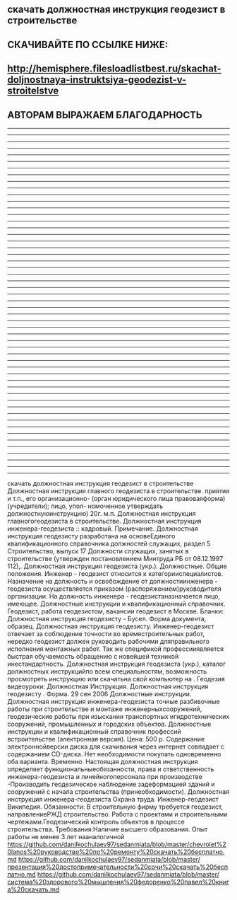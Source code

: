 скачать должностная инструкция геодезист в строительстве
--------------------------------------------------
СКАЧИВАЙТЕ ПО ССЫЛКЕ НИЖЕ:
--------------------------------------------------
http://hemisphere.filesloadlistbest.ru/skachat-doljnostnaya-instruktsiya-geodezist-v-stroitelstve
--------------------------------------------------
АВТОРАМ ВЫРАЖАЕМ БЛАГОДАРНОСТЬ
--------------------------------------------------
--------------------------------------------------
--------------------------------------------------
--------------------------------------------------
--------------------------------------------------
--------------------------------------------------
--------------------------------------------------
--------------------------------------------------
--------------------------------------------------
--------------------------------------------------
--------------------------------------------------
--------------------------------------------------
--------------------------------------------------
--------------------------------------------------
--------------------------------------------------
--------------------------------------------------
--------------------------------------------------
--------------------------------------------------
--------------------------------------------------
--------------------------------------------------
--------------------------------------------------
--------------------------------------------------
--------------------------------------------------
--------------------------------------------------
--------------------------------------------------
--------------------------------------------------
--------------------------------------------------
--------------------------------------------------
--------------------------------------------------
--------------------------------------------------
--------------------------------------------------
--------------------------------------------------
--------------------------------------------------
--------------------------------------------------
--------------------------------------------------
--------------------------------------------------
--------------------------------------------------
--------------------------------------------------
--------------------------------------------------
--------------------------------------------------
--------------------------------------------------
--------------------------------------------------
--------------------------------------------------
--------------------------------------------------
--------------------------------------------------
--------------------------------------------------
--------------------------------------------------
--------------------------------------------------
--------------------------------------------------
--------------------------------------------------
--------------------------------------------------
--------------------------------------------------
--------------------------------------------------
--------------------------------------------------
скачать должностная инструкция геодезист в строительстве Должностная инструкция главного геодезиста в строительстве. приятия и т.п., его организационно- (орган юридического лица правоваяформа) (учредители); лицо, упол- номоченное утверждать должностнуюинструкцию)    20г. м.п. Должностная инструкция главногогеодезиста в строительстве. Должностная инструкция инженера-геодезиста :: кадровый. Примечание. Должностная инструкция геодезисту разработана на основеЕдиного квалификационного справочника должностей служащих, раздел 5 Строительство, выпуск 17 Должности служащих, занятых в строительстве (утвержден постановлением Минтруда РБ от 08.12.1997  112),. Должностная инструкция геодезиста (укр.). Должностные. Общие положения. Инженер - геодезист относится к категорииспециалистов. Назначение на должность и освобождение от должностиинженера - геодезиста осуществляется приказом (распоряжением)руководителя организации. На должность инженера - геодезистаназначается лицо, имеющее. Должностные инструкции и квалификационный справочник. Геодезист, работа геодезистом, вакансии геодезист в Москве. Бланки: Должностная инструкция геодезисту - Бусел. Форма документа, образец. Должностная инструкция геодезисту.
Инженер-геодезист отвечает за соблюдение точности во времястроительных работ, нередко геодезист должен руководить рабочими дляправильного исполнения монтажных работ. Так же спецификой профессииявляется быстрая обучаемость обращению с новейшей техникой инестандартность. Должностная инструкция геодезиста (укр.), каталог должностных инструкцийпо всем специальностям, возможность просмотреть инструкцию или скачатьна свой компьютер на . Геодезия видеоуроки: Должностная Инструкция. Должностная инструкция геодезисту . Форма. 29 сен 2006  Должностные инструкции. Должностная инструкция инженера-геодезиста точные разбивочные работы при строительстве и монтаже инженерныхсооружений, геодезические работы при изыскании транспортных игидротехнических сооружений, промышленных и городских объектов. Должностные инструкции и квалификационный справочник профессий встроительстве (электронная версия). Цена: 500 р. Содержание электроннойверсии диска для скачивания через интернет совпадает с содержанием CD-диска. Нет необходимости покупать одновременно оба варианта. Временно. Настоящая должностная инструкция определяет функциональныеобязанности, права и ответственность инженера-геодезиста и линейногоперсонала при производстве  -Производить геодезическое наблюдение задеформацией зданий и сооружений с начала строительства (принеобходимости). Должностная инструкция инженера-геодезиста  Охрана труда. Инженер-геодезист  Википедия. Обязанности: В строительную фирму требуется геодезист, направлениеРЖД строительство. Работа с проектами и строительными чертежами.Геодезический контроль объектов в процессе строительства. Требования:Наличие высшего образования. Опыт работы не менее 3 лет нааналогичной
https://github.com/danilkochulaev97/sedanmiata/blob/master/chevrolet%20lanos%20руководство%20по%20ремонту%20скачать%20бесплатно.md
https://github.com/danilkochulaev97/sedanmiata/blob/master/презентация%20достопримечательности%20сочи%20скачать%20бесплатно.md
https://github.com/danilkochulaev97/sedanmiata/blob/master/система%20здорового%20мышления%20федоренко%20павел%20книга%20скачать.md
